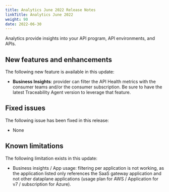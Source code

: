 ```yaml
---
title: Analytics June 2022 Release Notes
linkTitle: Analytics June 2022
weight: 90
date: 2022-06-30
---
```


Analytics provide insights into your API program, API environments, and APIs.

## New features and enhancements

The following new feature is available in this update:

* **Business Insights**: provider can filter the API Health metrics with the consumer teams and/or the consumer subscription. Be sure to have the latest Traceability Agent version to leverage that feature.

## Fixed issues

The following issue has been fixed in this release:

* None

## Known limitations

The following limitation exists in this update:

* Business insights / App usage: filtering per application is not working, as the application listed only references the SaaS gateway application and not other dataplane applications (usage plan for AWS / Application for v7 / subscription for Azure).

